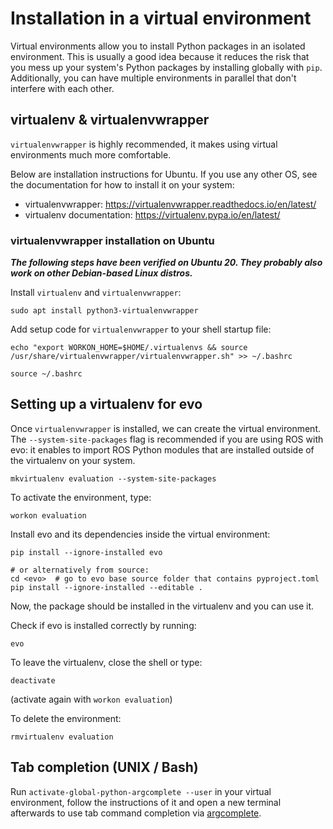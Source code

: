 # Installation in a virtual environment

Virtual environments allow you to install Python packages in an isolated environment.
This is usually a good idea because it reduces the risk that you mess up your system's Python packages by installing globally with `pip`.
Additionally, you can have multiple environments in parallel that don't interfere with each other.

## virtualenv & virtualenvwrapper

`virtualenvwrapper` is highly recommended, it makes using virtual environments much more comfortable.

Below are installation instructions for Ubuntu.
If you use any other OS, see the documentation for how to install it on your system:

* virtualenvwrapper: https://virtualenvwrapper.readthedocs.io/en/latest/
* virtualenv documentation: https://virtualenv.pypa.io/en/latest/

### virtualenvwrapper installation on Ubuntu

***The following steps have been verified on Ubuntu 20. They probably also work on other Debian-based Linux distros.***

Install `virtualenv` and `virtualenvwrapper`:
```shell
sudo apt install python3-virtualenvwrapper
```

Add setup code for `virtualenvwrapper` to your shell startup file:
```shell
echo "export WORKON_HOME=$HOME/.virtualenvs && source /usr/share/virtualenvwrapper/virtualenvwrapper.sh" >> ~/.bashrc

source ~/.bashrc
```

## Setting up a virtualenv for evo

Once `virtualenvwrapper` is installed, we can create the virtual environment.
The `--system-site-packages` flag is recommended if you are using ROS with evo:
it enables to import ROS Python modules that are installed outside of the virtualenv on your system.
```shell
mkvirtualenv evaluation --system-site-packages
```

To activate the environment, type:
```shell
workon evaluation
```

Install evo and its dependencies inside the virtual environment:
```shell
pip install --ignore-installed evo

# or alternatively from source:
cd <evo>  # go to evo base source folder that contains pyproject.toml
pip install --ignore-installed --editable .
```
Now, the package should be installed in the virtualenv and you can use it.


Check if evo is installed correctly by running:
```
evo
```

To leave the virtualenv, close the shell or type:
```shell
deactivate
```
(activate again with `workon evaluation`)

To delete the environment:
```shell
rmvirtualenv evaluation
```

## Tab completion (UNIX / Bash)

Run `activate-global-python-argcomplete --user` in your virtual environment, follow the instructions of it and open a new terminal afterwards to use tab command completion via [argcomplete](https://github.com/kislyuk/argcomplete).
